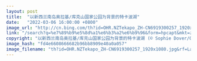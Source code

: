 ```yaml
---
layout: post
title:  "以新西兰南岛奥拉基/库克山国家公园为背景的特卡波湖"
date:   "2022-03-06 16:00:00 +0800"
image_url: "http://cn.bing.com/th?id=OHR.NZTekapo_ZH-CN6919300257_1920x1080.jpg&rf=LaDigue_1920x1080.jpg&pid=hp"
link: "/search?q=%e7%89%b9%e5%8d%a1%e6%b3%a2%e6%b9%96&form=hpcapt&mkt=zh-cn"
copyright: "以新西兰南岛奥拉基/库克山国家公园为背景的特卡波湖 (© Sophie Dover/Getty Images)"
image_hash: "fd4e6608666682b96bb8909e40a0a057"
image_filename: "th?id=OHR.NZTekapo_ZH-CN6919300257_1920x1080.jpg&rf=LaDigue_1920x1080.jpg&pid=hp"
---
```

